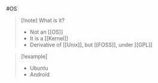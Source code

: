 #OS

>[!note] What is it?
> - Not an [[OS]]
> - It is a [[Kernel]]
> - Derivative of [[Unix]], but [[FOSS]], under [[GPL]]


>[!example]
>- Ubuntu
>- Android